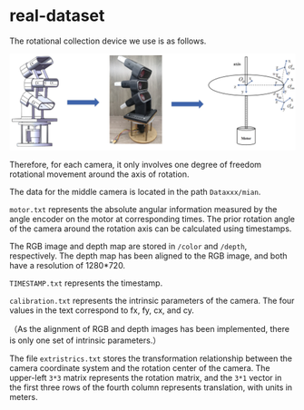 # real-dataset

The rotational collection device we use is as follows.

![image-20240107154517138](README.assets/image-20240107154517138.png)

Therefore, for each camera, it only involves one degree of freedom rotational movement around the axis of rotation.

The data for the middle camera is located in the path `Dataxxx/mian`.



`motor.txt` represents the absolute angular information measured by the angle encoder on the motor at corresponding times. The prior rotation angle of the camera around the rotation axis can be calculated using timestamps.



The RGB image and depth map are stored in `/color` and `/depth`, respectively. The depth map has been aligned to the RGB image, and both have a resolution of 1280*720.



`TIMESTAMP.txt` represents the timestamp.



`calibration.txt` represents the intrinsic parameters of the camera. The four values in the text correspond to fx, fy, cx, and cy.

（As the alignment of RGB and depth images has been implemented, there is only one set of intrinsic parameters.）



The file `extristrics.txt` stores the transformation relationship between the camera coordinate system and the rotation center of the camera. The upper-left `3*3` matrix represents the rotation matrix, and the `3*1` vector in the first three rows of the fourth column represents translation, with units in meters.



